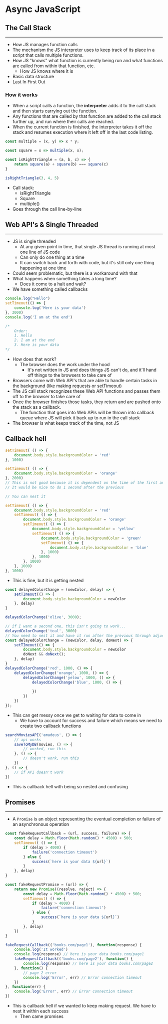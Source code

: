 # Async JavaScript
## The Call Stack
___
- How JS manages function calls
- The mechanism the JS interpreter uses to keep track of its place in a script that calls multiple functions.
- How JS "knows" what function is currently being run and what functions are called from within that function, etc.
  - How JS knows where it is
- Basic data structure
- Last In First Out

### How it works
- When a script calls a function, the **interpreter** adds it to the call stack and then starts carrying out the function.
- Any functions that are called by that function are added to the call stack further up, and run where their calls are reached.
- When the current function is finished, the interpreter takes it off the stack and resumes execution where it left off in the last code listing.
```js
const multiple = (x, y) => x * y;

const square = x => multiple(x, x);

const isRightTriangle = (a, b, c) => {
    return square(a) + square(b) === square(c)
}

isRightTriangle(3, 4, 5)
```
- Call stack:
  - isRightTriangle
  - Square
  - multiple()
- Goes through the call line-by-line

## Web API's & Single Threaded
___
- JS is single threaded
  - At any given point in time, that single JS thread is running at most one line of JS code
  - Can only do one thing at a time
  - It can switch back and forth with code, but it's still only one thing happening at one time
- Could seem problematic, but there is a workaround with that
- What happens when something takes a long time?
  - Does it come to a halt and wait?
- We have something called callbacks
```js
console.log("Hello")
setTimeout(() => {
    console.log('Here is your data')
}, 3000)
console.log('I am at the end')

/*
    Order:
    1. Hello
    2. I am at the end
    3. Here is your data
*/
```
- How does that work?
  - The browser does the work under the hood
    - It's not written in JS and does things JS can't do, and it'll hand off things to the browsers to take care of
- Browsers come with Web API's that are able to handle certain tasks in the background (like making requests or setTimeout)
- The JS call stack recognizes these Web API functions and passes them off to the browser to take care of
- Once the browser finishes those tasks, they return and are pushed onto the stack as a callback.
  - The function that goes into Web APIs will be thrown into callback queue where JS will pick it back up to run in the call stack
- The browser is what keeps track of the time, not JS

## Callback hell
```js
setTimeout( () => {
    document.body.style.backgroundColor = 'red'
}, 1000)

setTimeout( () => {
    document.body.style.backgroundColor = 'orange'
}, 2000)
// This is not good because it is dependent on the time of the first and if theres more then the second one also well..
// It would be nice to do 1 second after the previous

// You can nest it

setTimeout( () => {
    document.body.style.backgroundColor = 'red'
    setTimeout( () => {
        document.body.style.backgroundColor = 'orange'
        setTimeout( () => {
            document.body.style.backgroundColor = 'yellow'
            setTimeout( () => {
                document.body.style.backgroundColor = 'green'
                setTimeout( () => {
                    document.body.style.backgroundColor = 'blue'
                }, 1000)
            }, 1000)
        }, 1000)
    }, 1000)
}, 1000)
```
- This is fine, but it is getting nested
```js
const delayedColorChange = (newColor, delay) => {
    setTImeout(() => {
        document.body.style.backgroundColor = newColor
    }, delay)
}

delayedColorChange('olive', 3000);

// if I want a second one, this isn't going to work...
delayedColorChange('teal', 3000)
// You need to nest it and have it run after the previous through adjusting the function
const delayedColorChange = (newColor, delay, doNext) => {
    setTImeout(() => {
        document.body.style.backgroundColor = newColor
        doNext && doNext();
    }, delay)
}
delayedColorChange('red', 1000, () => {
    delayedColorChange('orange', 1000, () => {
        delayedColorChange('yelow', 1000, () => {
            delayedColorChange('blue', 1000, () => {
                
            })
        })
    })
});
```
- This can get messy once we get to waiting for data to come in
  - We have to account for success and failure which means we need to create two callback functions
```js
searchMoviesAPI('amadeus', () => {
    // api works
    saveToMyDB(movies, () => {
        // worked, run this
    }, () => {
        // doesn't work, run this
    })
}, () => {
    // if API doesn't work
})
```
- This is callback hell with being so nested and confusing

## Promises
___
- A `Promise` is an object representing the eventual completion or failure of an asynchronous operation
```js
const fakeRequestCallback = (url, success, failure) => {
    const delay = Math.floor(Math.random() * 4500) + 500;
    setTimeout( () => {
        if (delay > 4000) {
            failure('connection timeout')
        } else {
            success(`here is your data ${url}`)
        }
    }, delay)
}

const fakeRequestPromise = (url) => {
    return new Promise((resolve, reject) => {
        const delay = Math.floor(Math.random() * 4500) + 500;
        setTimeout( () => {
            if (delay > 4000) {
                failure('connection timeout')
            } else {
                success(`here is your data ${url}`)
            }
        }, delay)
    })
}

fakeRequestCallback(('books.com/page1'), function(response) {
    console.log('It worked')
    console.log(response) // here is your data books.com/page1
    fakeRequestCallback(('books.com/page2'), function() {
        console.log(response) // here is your data books.com/page2
    }, function() {
        // page 2 error
        console.log('Error', err) // Error connection timeout
    })
}, function(err) {
    console.log('Error', err) // Error connection timeout
})
```
- This is callback hell if we wanted to keep making request. We have to nest it within each success
  - Then came promises
